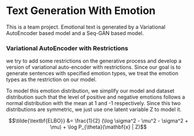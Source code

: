 # Text Generation With Emotion

This is a team project. Emotional text is generated by a Variational AutoEncoder based model and a Seq-GAN based model.

### Variational AutoEncoder with Restrictions

we try to add some restrictions on the generative process and develop a version of variational auto-encoder with restrictions. Since our goal is to generate sentences with specified emotion types, 
we treat the emotion types as the restriction on our model.

To model this emotion
distribution, we simplify our model and dataset distribution
such that the level of positive and negative emotions follows
a normal distribution with the mean at 1 and -1 respectively.
Since this two distributions are symmetric, we just use one
latent variable Z to model it.


$$\tilde{\textbf{ELBO}} &= \frac{1}{2} (\log \sigma^2 - \mu^2 - \sigma^2 + \mu) + \log P_{\theta}(\mathbf{x} | Z)$$

